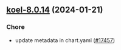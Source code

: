 

## [koel-8.0.14](https://github.com/truecharts/charts/compare/koel-8.0.13...koel-8.0.14) (2024-01-21)

### Chore



- update metadata in chart.yaml ([#17457](https://github.com/truecharts/charts/issues/17457))